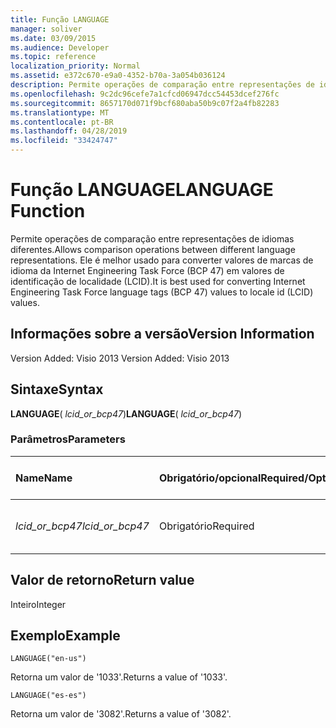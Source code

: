 ```yaml
---
title: Função LANGUAGE
manager: soliver
ms.date: 03/09/2015
ms.audience: Developer
ms.topic: reference
localization_priority: Normal
ms.assetid: e372c670-e9a0-4352-b70a-3a054b036124
description: Permite operações de comparação entre representações de idiomas diferentes. Ele é melhor usado para converter valores de marcas de idioma da Internet Engineering Task Force (BCP 47) em valores de identificação de localidade (LCID).
ms.openlocfilehash: 9c2dc96cefe7a1cfcd06947dcc54453dcef276fc
ms.sourcegitcommit: 8657170d071f9bcf680aba50b9c07f2a4fb82283
ms.translationtype: MT
ms.contentlocale: pt-BR
ms.lasthandoff: 04/28/2019
ms.locfileid: "33424747"
---
```

# <a name="language-function"></a><span data-ttu-id="30cf5-104">Função LANGUAGE</span><span class="sxs-lookup"><span data-stu-id="30cf5-104">LANGUAGE Function</span></span>

<span data-ttu-id="30cf5-105">Permite operações de comparação entre representações de idiomas diferentes.</span><span class="sxs-lookup"><span data-stu-id="30cf5-105">Allows comparison operations between different language representations.</span></span> <span data-ttu-id="30cf5-106">Ele é melhor usado para converter valores de marcas de idioma da Internet Engineering Task Force (BCP 47) em valores de identificação de localidade (LCID).</span><span class="sxs-lookup"><span data-stu-id="30cf5-106">It is best used for converting Internet Engineering Task Force language tags (BCP 47) values to locale id (LCID) values.</span></span>
  
## <a name="version-information"></a><span data-ttu-id="30cf5-107">Informações sobre a versão</span><span class="sxs-lookup"><span data-stu-id="30cf5-107">Version Information</span></span>

<span data-ttu-id="30cf5-108">Version Added: Visio 2013
</span><span class="sxs-lookup"><span data-stu-id="30cf5-108">Version Added: Visio 2013</span></span> 
  
## <a name="syntax"></a><span data-ttu-id="30cf5-109">Sintaxe</span><span class="sxs-lookup"><span data-stu-id="30cf5-109">Syntax</span></span>

 <span data-ttu-id="30cf5-110">**LANGUAGE**( _lcid_or_bcp47_)</span><span class="sxs-lookup"><span data-stu-id="30cf5-110">**LANGUAGE**( _lcid_or_bcp47_)</span></span>
  
### <a name="parameters"></a><span data-ttu-id="30cf5-111">Parâmetros</span><span class="sxs-lookup"><span data-stu-id="30cf5-111">Parameters</span></span>

|<span data-ttu-id="30cf5-112">**Name**</span><span class="sxs-lookup"><span data-stu-id="30cf5-112">**Name**</span></span>|<span data-ttu-id="30cf5-113">**Obrigatório/opcional**</span><span class="sxs-lookup"><span data-stu-id="30cf5-113">**Required/Optional**</span></span>|<span data-ttu-id="30cf5-114">**Tipo de dados**</span><span class="sxs-lookup"><span data-stu-id="30cf5-114">**Data Type**</span></span>|<span data-ttu-id="30cf5-115">**Descrição**</span><span class="sxs-lookup"><span data-stu-id="30cf5-115">**Description**</span></span>|
|:-----|:-----|:-----|:-----|
| <span data-ttu-id="30cf5-116">_lcid_or_bcp47_</span><span class="sxs-lookup"><span data-stu-id="30cf5-116">_lcid_or_bcp47_</span></span> <br/> |<span data-ttu-id="30cf5-117">Obrigatório</span><span class="sxs-lookup"><span data-stu-id="30cf5-117">Required</span></span>  <br/> |<span data-ttu-id="30cf5-118">**String**</span><span class="sxs-lookup"><span data-stu-id="30cf5-118">**String**</span></span> <br/> |<span data-ttu-id="30cf5-119">O valor LCID ou BCP 47 do idioma.</span><span class="sxs-lookup"><span data-stu-id="30cf5-119">The LCID or BCP 47 value for the language.</span></span>  <br/> |
   
## <a name="return-value"></a><span data-ttu-id="30cf5-120">Valor de retorno</span><span class="sxs-lookup"><span data-stu-id="30cf5-120">Return value</span></span>

<span data-ttu-id="30cf5-121">Inteiro</span><span class="sxs-lookup"><span data-stu-id="30cf5-121">Integer</span></span>
  
## <a name="example"></a><span data-ttu-id="30cf5-122">Exemplo</span><span class="sxs-lookup"><span data-stu-id="30cf5-122">Example</span></span>

 `LANGUAGE("en-us")`
  
<span data-ttu-id="30cf5-123">Retorna um valor de '1033'.</span><span class="sxs-lookup"><span data-stu-id="30cf5-123">Returns a value of '1033'.</span></span>
  
 `LANGUAGE("es-es")`
  
<span data-ttu-id="30cf5-124">Retorna um valor de '3082'.</span><span class="sxs-lookup"><span data-stu-id="30cf5-124">Returns a value of '3082'.</span></span>
  

